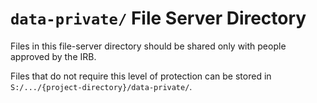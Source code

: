 `data-private/` File Server Directory
=========

Files in this file-server directory should be shared only with people approved by the IRB.

Files that do not require this level of protection can be stored in `S:/.../{project-directory}/data-private/`.
